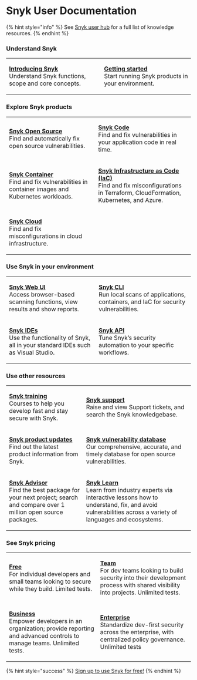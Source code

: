 # Snyk User Documentation

{% hint style="info" %}
See [Snyk user hub](https://snyk.io/user-hub/) for a full list of knowledge resources.
{% endhint %}

### Understand Snyk

|                                                                                                                                                   |                                                                                                                            |
| ------------------------------------------------------------------------------------------------------------------------------------------------- | -------------------------------------------------------------------------------------------------------------------------- |
| <p><a href="getting-started/introducing-snyk.md"><strong>Introducing Snyk</strong></a><br>Understand Snyk functions, scope and core concepts.</p> | <p><a href="getting-started/"><strong>Getting started</strong></a><br>Start running Snyk products in your environment.</p> |

### Explore Snyk products

|                                                                                                                                                             |                                                                                                                                                                                                      |
| ----------------------------------------------------------------------------------------------------------------------------------------------------------- | ---------------------------------------------------------------------------------------------------------------------------------------------------------------------------------------------------- |
| <p><a href="products/snyk-open-source/"><strong>Snyk Open Source</strong></a><br>Find and automatically fix open source vulnerabilities.</p>                | <p><a href="products/snyk-code/"><strong>Snyk Code</strong></a><br>Find and fix vulnerabilities in your application code in real time.</p>                                                           |
| <p><a href="products/snyk-container/"><strong>Snyk Container</strong></a><br>Find and fix vulnerabilities in container images and Kubernetes workloads.</p> | <p><a href="products/snyk-infrastructure-as-code/"><strong>Snyk Infrastructure as Code (IaC)</strong></a><br>Find and fix misconfigurations in Terraform, CloudFormation, Kubernetes, and Azure.</p> |
| <p><a href="products/snyk-cloud/"><strong>Snyk Cloud</strong></a><br>Find and fix misconfigurations in cloud infrastructure.</p>                            |                                                                                                                                                                                                      |

### Use Snyk in your environment

|                                                                                                                                                             |                                                                                                                                                |
| ----------------------------------------------------------------------------------------------------------------------------------------------------------- | ---------------------------------------------------------------------------------------------------------------------------------------------- |
| <p><a href="getting-started/snyk-web-ui.md"><strong>Snyk Web UI</strong></a><br>Access browser-based scanning functions, view results and show reports.</p> | <p><a href="snyk-cli/"><strong>Snyk CLI</strong></a><br>Run local scans of applications, containers, and IaC for security vulnerabilities.</p> |
| <p><a href="ide-tools/"><strong>Snyk IDEs</strong></a><br>Use the functionality of Snyk, all in your standard IDEs such as Visual Studio.</p>               | <p><a href="snyk-api-info/"><strong>Snyk API</strong></a><br>Tune Snyk’s security automation to your specific workflows.</p>                   |

### Use other resources

|                                                                                                                                                                                     |                                                                                                                                                                                                                                                                        |
| ----------------------------------------------------------------------------------------------------------------------------------------------------------------------------------- | ---------------------------------------------------------------------------------------------------------------------------------------------------------------------------------------------------------------------------------------------------------------------- |
| <p><a href="https://training.snyk.io/"><strong>Snyk training</strong><br></a>Courses to help you develop fast and stay secure with Snyk.</p>                                        | <p><a href="https://support.snyk.io/hc/en-us"><strong>Snyk support</strong><br></a>Raise and view Support tickets, and search the Snyk knowledgebase.</p>                                                                                                              |
| <p><a href="https://updates.snyk.io/"><strong>Snyk product updates</strong><br></a>Find out the latest product information from Snyk.</p>                                           | <p><a href="https://security.snyk.io/"><strong>Snyk vulnerability database</strong><br></a>Our comprehensive, accurate, and timely database for open source vulnerabilities.</p>                                                                                       |
| <p><a href="https://snyk.io/advisor/"><strong>Snyk Advisor</strong><br></a>Find the best package for your next project; search and compare over 1 million open source packages.</p> | <p><a href="https://learn.snyk.io/"><strong>Snyk Learn</strong></a><a href="https://security.snyk.io/"><br></a>Learn from industry experts via interactive lessons how to understand, fix, and avoid vulnerabilities across a variety of languages and ecosystems.</p> |

### See Snyk pricing

|                                                                                                                                                                                           |                                                                                                                                                                                                    |
| ----------------------------------------------------------------------------------------------------------------------------------------------------------------------------------------- | -------------------------------------------------------------------------------------------------------------------------------------------------------------------------------------------------- |
| <p><a href="https://snyk.io/plans/"><strong>Free</strong><br></a>For individual developers and small teams looking to secure while they build. Limited tests.</p>                         | <p><a href="https://snyk.io/plans/"><strong>Team</strong><br></a>For dev teams looking to build security into their development process with shared visibility into projects. Unlimited tests.</p> |
| <p><a href="https://snyk.io/plans/"><strong>Business</strong><br></a>Empower developers in an organization; provide reporting and advanced controls to manage teams. Unlimited tests.</p> | <p><a href="https://snyk.io/plans/"><strong>Enterprise</strong><br></a>Standardize dev-first security across the enterprise, with centralized policy governance. Unlimited tests</p>               |

{% hint style="success" %}
[Sign up to use Snyk for free!](https://snyk.io/login?cta=sign-up\&loc=nav\&page=support\_docs\_page)
{% endhint %}
